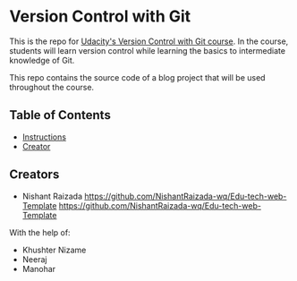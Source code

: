 # Version Control with Git

This is the repo for [Udacity's Version Control with Git course](). In the course, students will learn version control while learning the basics to intermediate knowledge of Git.

This repo contains the source code of a blog project that will be used throughout the course.

## Table of Contents

* [Instructions](#instructions)
* [Creator](#creators)


## Creators

* Nishant Raizada 
    https://github.com/NishantRaizada-wq/Edu-tech-web-Template
    https://github.com/NishantRaizada-wq/Edu-tech-web-Template

With the help of:

* Khushter Nizame 
* Neeraj
* Manohar 


